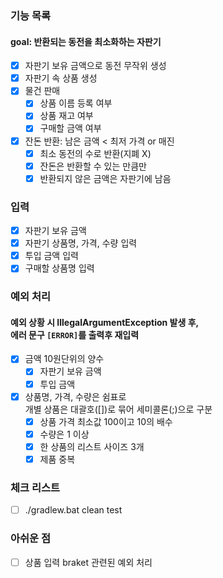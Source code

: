 ### 기능 목록
#### goal: 반환되는 동전을 최소화하는 자판기
- [x] 자판기 보유 금액으로 동전 무작위 생성
- [x] 자판기 속 상품 생성
- [x] 물건 판매
  - [x] 상품 이름 등록 여부
  - [x] 상품 재고 여부
  - [x] 구매할 금액 여부
- [x] 잔돈 반환: 남은 금액 < 최저 가격 or 매진
  - [x] 최소 동전의 수로 반환(지폐 X)
  - [x] 잔돈은 반환할 수 있는 만큼만
  - [x] 반환되지 않은 금액은 자판기에 남음

### 입력
- [x] 자판기 보유 금액
- [x] 자판기 상품명, 가격, 수량 입력
- [x] 투입 금액 입력
- [x] 구매할 상품명 입력

### 예외 처리
#### 예외 상황 시 IllegalArgumentException 발생 후,<br>에러 문구 `[ERROR]`를 출력후 재입력
- [x] 금액 10원단위의 양수
  - [x] 자판기 보유 금액
  - [x] 투입 금액
- [x] 상품명, 가격, 수량은 쉼표로<br>
개별 상품은 대괄호([])로 묶어 세미콜론(;)으로 구분
  - [x] 상품 가격 최소값 100이고 10의 배수
  - [x] 수량은 1 이상
  - [x] 한 상품의 리스트 사이즈 3개
  - [x] 제품 중복

### 체크 리스트
- [ ] ./gradlew.bat clean test

### 아쉬운 점
- [ ] 상품 입력 braket 관련된 예외 처리